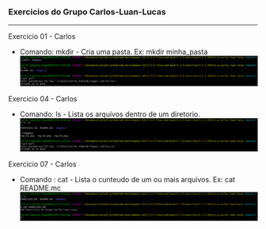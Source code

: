 ### Exercicios do Grupo Carlos-Luan-Lucas
---

Exercicio 01 - Carlos
* Comando: mkdir - Cria uma pasta. Ex: mkdir minha_pasta
![image](imagens/img-01.png)

Exercicio 04 - Carlos
* Comando: ls - Lista os arquivos dentro de um diretorio.
![image](imagens/img-04.png)

Exercicio 07 - Carlos
* Comando : cat - Lista o cunteudo de um ou mais arquivos. Ex: cat README.mc
![image](imagens/img-07.png)

	

